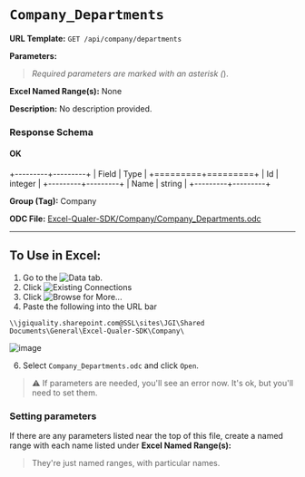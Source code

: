 # `Company_Departments`

**URL Template:**
`GET /api/company/departments`

**Parameters:**


> *Required parameters are marked with an asterisk (*).

**Excel Named Range(s):**
None


**Description:**
No description provided.

### Response Schema

#### OK

+---------+---------+
| Field   | Type    |
+=========+=========+
| Id      | integer |
+---------+---------+
| Name    | string  |
+---------+---------+

**Group (Tag):**
Company

**ODC File:**
[Excel-Qualer-SDK/Company/Company_Departments.odc](https://github.com/Johnson-Gage-Inspection-Inc/qualer-sdk-odc/blob/main/Excel-Qualer-SDK/Company/Company_Departments.odc)

---

To Use in Excel:
---

1. Go to the ![`Data`](https://github.com/user-attachments/assets/da437a70-57b3-4c5b-bb01-4910ece19ed1)
 tab.
3. Click ![Existing Connections](https://github.com/user-attachments/assets/a2f1ed67-b2e0-4c23-ac90-68c870e60289)
4. Click ![`Browse for More...`](https://github.com/user-attachments/assets/8e698494-6865-41e7-b6fa-043aea81809a)
5. Paste the following into the URL bar
```
\\jgiquality.sharepoint.com@SSL\sites\JGI\Shared Documents\General\Excel-Qualer-SDK\Company\
```

![image](https://github.com/user-attachments/assets/1e1a8d87-0377-446d-aaf5-d78562991db3)

6. Select `Company_Departments.odc` and click `Open`.

> ⚠️ If parameters are needed, you'll see an error now. It's ok, but you'll need to set them.

### Setting parameters
If there are any parameters listed near the top of this file, create a named range with each name listed under **Excel Named Range(s):**
> They're just named ranges, with particular names.
